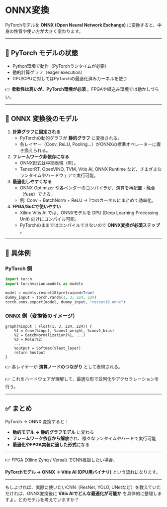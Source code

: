 # ONNX変換

PyTorchモデルを **ONNX (Open Neural Network Exchange)** に変換すると、中身の性質や使い方が大きく変わります。

---

## 🔹 PyTorch モデルの状態

* Python環境で動作（PyTorchランタイムが必要）
* 動的計算グラフ（eager execution）
* GPU/CPUに対してはPyTorchの最適化済みカーネルを使う

👉  **柔軟性は高いが、PyTorch環境が必須** 。FPGAや組込み環境では動かしづらい。

---

## 🔹 ONNX 変換後のモデル

1. **計算グラフに固定される**
   * PyTorchの動的グラフが **静的グラフ** に変換される。
   * 各レイヤー（Conv, ReLU, Pooling…）がONNXの標準オペレーターに置き換えられる。
2. **フレームワーク非依存になる**
   * ONNX形式は中間表現（IR）。
   * TensorRT, OpenVINO, TVM, Vitis AI, ONNX Runtime など、さまざまなランタイムやハードウェアで実行可能。
3. **最適化しやすくなる**
   * ONNX Optimizer や各ベンダーのコンパイラが、演算を再配置・融合（fuse）できる。
   * 例: Conv + BatchNorm + ReLU → 1つのカーネルにまとめて効率化。
4. **FPGA/SoCで使いやすい**
   * Xilinx Vitis AI では、ONNXモデルを DPU (Deep Learning Processing Unit) 向けにコンパイル可能。
   * PyTorchのままではコンパイルできないので  **ONNX変換が必須ステップ** 。

---

## 🔹 具体例

### PyTorch 側

```python
import torch
import torchvision.models as models

model = models.resnet18(pretrained=True)
dummy_input = torch.randn(1, 3, 224, 224)
torch.onnx.export(model, dummy_input, "resnet18.onnx")
```

### ONNX 側（変換後のイメージ）

```plaintext
graph(%input : Float(1, 3, 224, 224)) {
    %1 = Conv(%input, %conv1_weight, %conv1_bias)
    %2 = BatchNormalization(%1, ...)
    %3 = Relu(%2)
    ...
    %output = Softmax(%last_layer)
    return %output
}
```

👉 各レイヤーが **演算ノードのつながり** として表現される。

👉 これをハードウェアが理解して、最適な形で並列化やアクセラレーションを行う。

---

## ✅ まとめ

PyTorch → ONNX 変換すると：

* **動的モデル → 静的グラフモデル** に変わる
* **フレームワーク依存から解放**され、様々なランタイムやハードで実行可能
* **最適化やFPGA実装に適した形式**になる

---

👉 FPGA (Xilinx Zynq / Versal) でCNN推論したい場合、

**PyTorchモデル → ONNX → Vitis AI (DPU用バイナリ)** という流れになります。

---

もしよければ、実際に使いたいCNN（ResNet, YOLO, UNetなど）を教えていただければ、ONNX変換後に **Vitis AIでどんな最適化が可能か** を具体的に整理しますよ。どのモデルを考えていますか？
